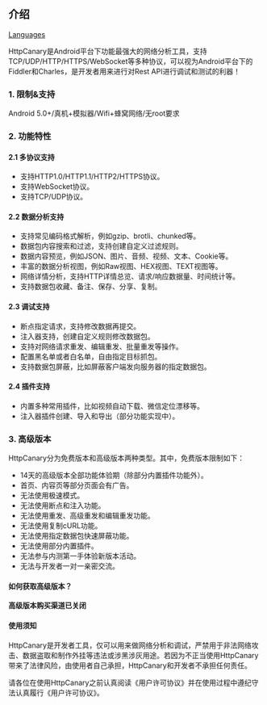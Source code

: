 ## 介绍

[Languages](https://httpcanary.com/tutorials)

HttpCanary是Android平台下功能最强大的网络分析工具，支持TCP/UDP/HTTP/HTTPS/WebSocket等多种协议，可以视为Android平台下的Fiddler和Charles，是开发者用来进行对Rest API进行调试和测试的利器！

### 1. 限制&支持
Android 5.0+/真机+模拟器/Wifi+蜂窝网络/无root要求

### 2. 功能特性

#### 2.1 多协议支持
- 支持HTTP1.0/HTTP1.1/HTTP2/HTTPS协议。
- 支持WebSocket协议。
- 支持TCP/UDP协议。

#### 2.2 数据分析支持
- 支持常见编码格式解析，例如gzip、brotli、chunked等。
- 数据包内容搜索和过滤，支持创建自定义过滤规则。
- 数据内容预览，例如JSON、图片、音频、视频、文本、Cookie等。
- 丰富的数据分析视图，例如Raw视图、HEX视图、TEXT视图等。
- 网络详情分析，支持HTTP详情总览、请求/响应数据量、时间统计等。
- 支持数据包收藏、备注、保存、分享、复制。

#### 2.3 调试支持
- 断点指定请求，支持修改数据再提交。
- 注入器支持，创建自定义规则修改数据包。
- 支持对网络请求重发、编辑重发、批量重发等操作。
- 配置黑名单或者白名单，自由指定目标抓包。
- 支持数据包屏蔽，比如屏蔽客户端发向服务器的指定数据包。

#### 2.4 插件支持
- 内置多种常用插件，比如视频自动下载、微信定位漂移等。
- 注入器插件创建、导入和导出（部分功能实现中）。

### 3. 高级版本

HttpCanary分为免费版本和高级版本两种类型。其中，免费版本限制如下：
- 14天的高级版本全部功能体验期（除部分内置插件功能外）。
- 首页、内容页等部分页面会有广告。
- 无法使用极速模式。
- 无法使用断点和注入功能。
- 无法使用重发、高级重发和编辑重发功能。
- 无法使用复制cURL功能。
- 无法使用指定数据包快速屏蔽功能。
- 无法使用部分内置插件。
- 无法参与内测第一手体验新版本活动。
- 无法与开发者一对一亲密交流。

#### 如何获取高级版本？

**高级版本购买渠道已关闭**

#### 使用须知

HttpCanary是开发者工具，仅可以用来做网络分析和调试，严禁用于非法网络攻击、数据盗取和制作外挂等违法或涉黑涉灰用途。若因为不正当使用HttpCanary带来了法律风险，由使用者自己承担，HttpCanary和开发者不承担任何责任。

请各位在使用HttpCanary之前认真阅读《用户许可协议》并在使用过程中遵纪守法认真履行《用户许可协议》。
